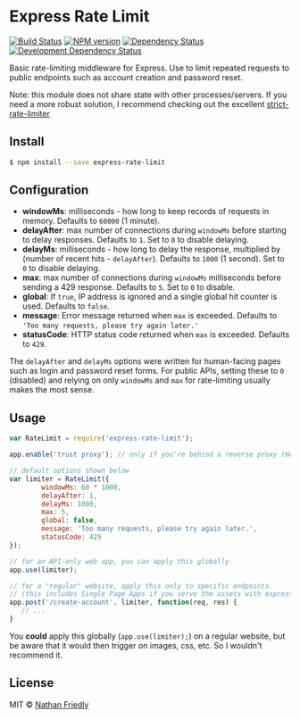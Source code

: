 #  Express Rate Limit

[![Build Status](https://secure.travis-ci.org/nfriedly/express-rate-limit.png?branch=master)](http://travis-ci.org/nfriedly/express-rate-limit)
[![NPM version](http://badge.fury.io/js/express-rate-limit.png)](https://npmjs.org/package/express-rate-limit "View this project on NPM")
[![Dependency Status](https://david-dm.org/nfriedly/express-rate-limit.png?theme=shields.io)](https://david-dm.org/nfriedly/express-rate-limit)
[![Development Dependency Status](https://david-dm.org/nfriedly/express-rate-limit/dev-status.png?theme=shields.io)](https://david-dm.org/nfriedly/express-rate-limit#info=devDependencies)

Basic rate-limiting middleware for Express. Use to limit repeated requests to public endpoints such as account creation and password reset.

Note: this module does not share state with other processes/servers.
If you need a more robust solution, I recommend checking out the excellent [strict-rate-limiter](https://www.npmjs.com/package/strict-rate-limiter)


## Install

```sh
$ npm install --save express-rate-limit
```

## Configuration

* **windowMs**: milliseconds - how long to keep records of requests in memory. Defaults to `60000` (1 minute).
* **delayAfter**: max number of connections during `windowMs` before starting to delay responses. Defaults to `1`. Set to `0` to disable delaying.  
* **delayMs**: milliseconds - how long to delay the response, multiplied by (number of recent hits - `delayAfter`).  Defaults to `1000` (1 second). Set to `0` to disable delaying.
* **max**: max number of connections during `windowMs` milliseconds before sending a 429 response. Defaults to `5`. Set to `0` to disable.
* **global**: If `true`, IP address is ignored and a single global hit counter is used. Defaults to `false`.
* **message**: Error message returned when `max` is exceeded. Defaults to `'Too many requests, please try again later.'`
* **statusCode**: HTTP status code returned when `max` is exceeded. Defaults to `429`.

The `delayAfter` and `delayMs` options were written for human-facing pages such as login and password reset forms. 
For public APIs, setting these to `0` (disabled) and relying on only `windowMs` and `max` for rate-limiting usually makes the most sense.

## Usage

```js
var RateLimit = require('express-rate-limit');

app.enable('trust proxy'); // only if you're behind a reverse proxy (Heroku, Bluemix, AWS if you use an ELB, custom Nginx setup, etc)

// default options shown below
var limiter = RateLimit({
        windowMs: 60 * 1000,
        delayAfter: 1,
        delayMs: 1000,
        max: 5,
        global: false,
        message: 'Too many requests, please try again later.',
        statusCode: 429
});

// for an API-only web app, you can apply this globally
app.use(limiter);

// for a "regular" website, apply this only to specific endpoints
// (this includes Single Page Apps if you serve the assets with express.static())
app.post('/create-account', limiter, function(req, res) {
   // ...
}
```

You **could** apply this globally (`app.use(limiter);`) on a regular website, but be aware that it would then trigger on images, css, etc. So I wouldn't recommend it.


## License

MIT © [Nathan Friedly](http://nfriedly.com/)
